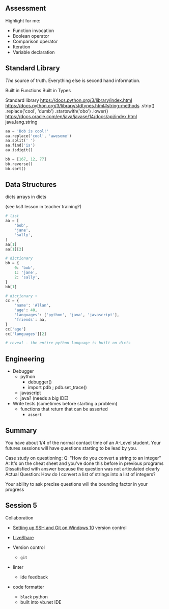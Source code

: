 Assessment
----------

Highlight for me:
* Function invocation
* Boolean operator
* Comparison operator
* Iteration
* Variable declaration


Standard Library
----------------

_The_ source of truth. Everything else is second hand information.

Built in Functions
Built in Types

Standard library
https://docs.python.org/3/library/index.html
https://docs.python.org/3/library/stdtypes.html#string-methods
.strip()
.replace('cool', 'dumb')
.startswith('obo')
.lower()
https://docs.oracle.com/en/java/javase/14/docs/api/index.html
java.lang.string

```python
aa = 'Bob is cool!'
aa.replace('cool', 'awesome')
aa.split(' ')
aa.find('is')
aa.isdigit()

bb = [167, 12, 77]
bb.reverse()
bb.sort()
```

Data Structures
---------------


dicts
arrays in dicts

(see ks3 lesson in teacher training?)

```python
# list
aa = [
    'bob',
    'jane',
    'sally',
]
aa[1]
aa[1][2]

# dictionary
bb = {
    0: 'bob',
    1: 'jane',
    2: 'sally',
}
bb[1]

# dictionary +
cc = {
    'name': 'Allan',
    'age': 40,
    'languages': ['python', 'java', 'javascript'],
    'friends': aa,
}
cc['age']
cc['languages'][2]

# reveal - the entire python language is built on dicts

```


Engineering
-----------

* Debugger
    * python
        * debugger()
        * import pdb ; pdb.set_trace()
    * javascript
    * java? (needs a big IDE)
* Write tests (sometimes before starting a problem)
    * functions that return that can be asserted
        * `assert`



Summary
-------

You have about 1/4 of the normal contact time of an A-Level student.
Your futures sessions will have questions starting to be lead by you.

Case study on questioning:
Q: "How do you convert a string to an integer"
A: It's on the cheat sheet and you've done this before in previous programs
Dissatisfied with answer because the question was not articulated clearly
Actual Question: How do I convert a list of strings into a list of integers?

Your ability to ask precise questions will the bounding factor in your progress


Session 5
---------

Collaboration
* [Setting up SSH and Git on Windows 10](https://dev.to/bdbch/setting-up-ssh-and-git-on-windows-10-2khk) version control
* [LiveShare](https://visualstudio.microsoft.com/services/live-share/)


* Version control
    * `git`
* linter
    * ide feedback
* code formatter
    * `black` python
    * built into vb.net IDE
